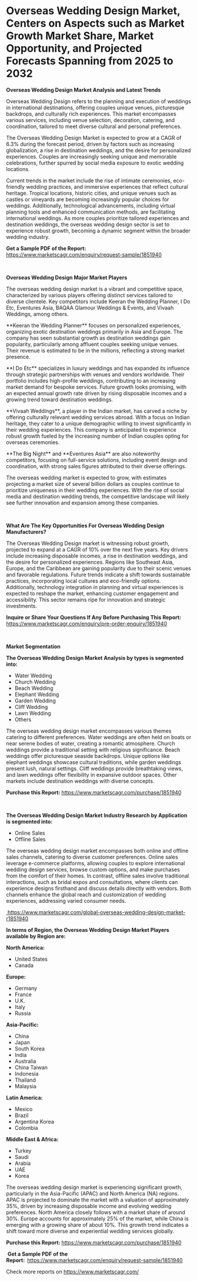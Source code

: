 <p><h1>Overseas Wedding Design Market, Centers on Aspects such as Market Growth Market Share, Market Opportunity, and Projected Forecasts Spanning from 2025 to 2032</h1></p><p><strong>Overseas Wedding Design Market Analysis and Latest Trends</strong></p>
<p><p>Overseas Wedding Design refers to the planning and execution of weddings in international destinations, offering couples unique venues, picturesque backdrops, and culturally rich experiences. This market encompasses various services, including venue selection, decoration, catering, and coordination, tailored to meet diverse cultural and personal preferences.</p><p>The Overseas Wedding Design Market is expected to grow at a CAGR of 6.3% during the forecast period, driven by factors such as increasing globalization, a rise in destination weddings, and the desire for personalized experiences. Couples are increasingly seeking unique and memorable celebrations, further spurred by social media exposure to exotic wedding locations.</p><p>Current trends in the market include the rise of intimate ceremonies, eco-friendly wedding practices, and immersive experiences that reflect cultural heritage. Tropical locations, historic cities, and unique venues such as castles or vineyards are becoming increasingly popular choices for weddings. Additionally, technological advancements, including virtual planning tools and enhanced communication methods, are facilitating international weddings. As more couples prioritize tailored experiences and destination weddings, the overseas wedding design sector is set to experience robust growth, becoming a dynamic segment within the broader wedding industry.</p></p>
<p><strong>Get a Sample PDF of the Report:&nbsp;</strong> <a href="https://www.marketscagr.com/enquiry/request-sample/1851940?utm_campaign=2990&utm_medium=2&utm_source=Github&utm_content=ia&utm_term=26032025&utm_id=overseas-wedding-design">https://www.marketscagr.com/enquiry/request-sample/1851940</a></p>
<p>&nbsp;</p>
<p><strong>Overseas Wedding Design Major Market Players</strong></p>
<p><p>The overseas wedding design market is a vibrant and competitive space, characterized by various players offering distinct services tailored to diverse clientele. Key competitors include Keeran the Wedding Planner, I Do Etc, Eventures Asia, BAQAA Glamour Weddings & Events, and Vivaah Weddings, among others.</p><p>**Keeran the Wedding Planner** focuses on personalized experiences, organizing exotic destination weddings primarily in Asia and Europe. The company has seen substantial growth as destination weddings gain popularity, particularly among affluent couples seeking unique venues. Their revenue is estimated to be in the millions, reflecting a strong market presence.</p><p>**I Do Etc** specializes in luxury weddings and has expanded its influence through strategic partnerships with venues and vendors worldwide. Their portfolio includes high-profile weddings, contributing to an increasing market demand for bespoke services. Future growth looks promising, with an expected annual growth rate driven by rising disposable incomes and a growing trend toward destination weddings.</p><p>**Vivaah Weddings**, a player in the Indian market, has carved a niche by offering culturally relevant wedding services abroad. With a focus on Indian heritage, they cater to a unique demographic willing to invest significantly in their wedding experiences. This company is anticipated to experience robust growth fueled by the increasing number of Indian couples opting for overseas ceremonies.</p><p>**The Big Night** and **Eventures Asia** are also noteworthy competitors, focusing on full-service solutions, including event design and coordination, with strong sales figures attributed to their diverse offerings. </p><p>The overseas wedding market is expected to grow, with estimates projecting a market size of several billion dollars as couples continue to prioritize uniqueness in their wedding experiences. With the rise of social media and destination wedding trends, the competitive landscape will likely see further innovation and expansion among these companies.</p></p>
<p>&nbsp;</p>
<p><strong>What Are The Key Opportunities For Overseas Wedding Design Manufacturers?</strong></p>
<p><p>The Overseas Wedding Design market is witnessing robust growth, projected to expand at a CAGR of 10% over the next five years. Key drivers include increasing disposable incomes, a rise in destination weddings, and the desire for personalized experiences. Regions like Southeast Asia, Europe, and the Caribbean are gaining popularity due to their scenic venues and favorable regulations. Future trends indicate a shift towards sustainable practices, incorporating local cultures and eco-friendly options. Additionally, technology integration in planning and virtual experiences is expected to reshape the market, enhancing customer engagement and accessibility. This sector remains ripe for innovation and strategic investments.</p></p>
<p><strong>Inquire or Share Your Questions If Any Before Purchasing This Report:</strong> <a href="https://www.marketscagr.com/enquiry/pre-order-enquiry/1851940?utm_campaign=2990&utm_medium=2&utm_source=Github&utm_content=ia&utm_term=26032025&utm_id=overseas-wedding-design">https://www.marketscagr.com/enquiry/pre-order-enquiry/1851940</a></p>
<p>&nbsp;</p>
<p><strong>Market Segmentation</strong></p>
<p><strong>The Overseas Wedding Design Market Analysis by types is segmented into:</strong></p>
<p><ul><li>Water Wedding</li><li>Church Wedding</li><li>Beach Wedding</li><li>Elephant Wedding</li><li>Garden Wedding</li><li>Cliff Wedding</li><li>Lawn Wedding</li><li>Others</li></ul></p>
<p><p>The overseas wedding design market encompasses various themes catering to different preferences. Water weddings are often held on boats or near serene bodies of water, creating a romantic atmosphere. Church weddings provide a traditional setting with religious significance. Beach weddings offer picturesque seaside backdrops. Unique options like elephant weddings showcase cultural traditions, while garden weddings present lush, natural settings. Cliff weddings provide breathtaking views, and lawn weddings offer flexibility in expansive outdoor spaces. Other markets include destination weddings with diverse concepts.</p></p>
<p><strong>Purchase this Report:&nbsp;</strong><a href="https://www.marketscagr.com/purchase/1851940?utm_campaign=2990&utm_medium=2&utm_source=Github&utm_content=ia&utm_term=26032025&utm_id=overseas-wedding-design">https://www.marketscagr.com/purchase/1851940</a></p>
<p>&nbsp;</p>
<p><strong>The Overseas Wedding Design Market Industry Research by Application is segmented into:</strong></p>
<p><ul><li>Online Sales</li><li>Offline Sales</li></ul></p>
<p><p>The overseas wedding design market encompasses both online and offline sales channels, catering to diverse customer preferences. Online sales leverage e-commerce platforms, allowing couples to explore international wedding design services, browse custom options, and make purchases from the comfort of their homes. In contrast, offline sales involve traditional interactions, such as bridal expos and consultations, where clients can experience designs firsthand and discuss details directly with vendors. Both channels enhance the global reach and customization of wedding experiences, addressing varied consumer needs.</p></p>
<p><a href="https://www.marketscagr.com/global-overseas-wedding-design-market-r1851940?utm_campaign=2990&utm_medium=2&utm_source=Github&utm_content=ia&utm_term=26032025&utm_id=overseas-wedding-design">&nbsp;https://www.marketscagr.com/global-overseas-wedding-design-market-r1851940</a></p>
<p><strong>In terms of Region, the Overseas Wedding Design Market Players available by Region are:</strong></p>
<p>
    <p> <strong> North America: </strong>
        <ul>
            <li>United States</li>
            <li>Canada</li>
        </ul>
        </p> 
    <p> <strong> Europe: </strong>
        <ul>
            <li>Germany</li>
            <li>France</li>
            <li>U.K.</li>
            <li>Italy</li>
            <li>Russia</li>
        </ul>
        </p> 
    <p> <strong> Asia-Pacific: </strong>
        <ul>
            <li>China</li>
            <li>Japan</li>
            <li>South Korea</li>
            <li>India</li>
            <li>Australia</li>
            <li>China Taiwan</li>
            <li>Indonesia</li>
            <li>Thailand</li>
            <li>Malaysia</li>
        </ul>
        </p> 
    <p> <strong> Latin America: </strong>
        <ul>
            <li>Mexico</li>
            <li>Brazil</li>
            <li>Argentina Korea</li>
            <li>Colombia</li>
        </ul>
        </p> 
    <p> <strong> Middle East & Africa: </strong>
        <ul>
            <li>Turkey</li>
            <li>Saudi</li>
            <li>Arabia</li>
            <li>UAE</li>
            <li>Korea</li>
        </ul>
    </p>
    </p>
<p><p>The overseas wedding design market is experiencing significant growth, particularly in the Asia-Pacific (APAC) and North America (NA) regions. APAC is projected to dominate the market with a valuation of approximately 35%, driven by increasing disposable income and evolving wedding preferences. North America closely follows with a market share of around 30%. Europe accounts for approximately 25% of the market, while China is emerging with a growing share of about 10%. This growth trend indicates a shift toward more diverse and experiential wedding services globally.</p></p>
<p><strong>Purchase this Report: </strong><a href="https://www.marketscagr.com/purchase/1851940?utm_campaign=2990&utm_medium=2&utm_source=Github&utm_content=ia&utm_term=26032025&utm_id=overseas-wedding-design">https://www.marketscagr.com/purchase/1851940</a></p>
<p>&nbsp;<strong>Get a Sample PDF of the Report:&nbsp;&nbsp;</strong><a href="https://www.marketscagr.com/enquiry/request-sample/1851940?utm_campaign=2990&utm_medium=2&utm_source=Github&utm_content=ia&utm_term=26032025&utm_id=overseas-wedding-design">https://www.marketscagr.com/enquiry/request-sample/1851940</a></p>
<p><strong></strong></p>
<p>Check more reports on <a href="https://www.marketscagr.com/?utm_campaign=2990&utm_medium=2&utm_source=Github&utm_content=ia&utm_term=26032025&utm_id=overseas-wedding-design">https://www.marketscagr.com/</a></p>